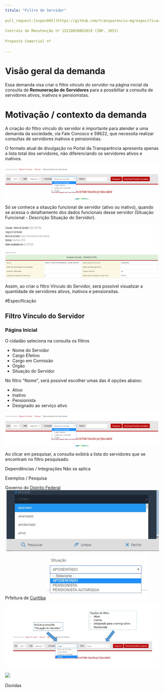 ```yaml
---
titulo: "Filtro do Servidor"

pull_request:[espec005](https://github.com/transparencia-mg/especificacoes-portal-transparencia/pull/7)

Contrato de Manutenção nº 15210010062019 (INF. 3951) 

Proposta Comercial nº

---
```

  
# Visão geral da demanda

Essa demanda visa criar o filtro *vínculo do servidor* na página inicial da consulta de **Remuneração de Servidores** para a possiblitar a consulta de servidores ativos, inativos e pensionistas.


# Motivação / contexto da demanda
A criação do filtro vínculo do servidor é importante para atender a uma demanda da sociedade, via Fale Conosco e 59622, que necessita realizar consultas de servidores inativos e pensionistas.

O formato atual de divulgação no Portal da Transparência apresenta apenas a lista total dos servidores, não diferenciando os servidores ativos e inativos.

![](static/filtro.png)

Só se conhece a sitaução funcional de servidor (ativo ou inativo), quando se acessa o detalhamento dos dados funcionais desse servidor (Situação Funcional - Descrição Situação do Servidor).

![](static/detalhamento_servidor.jpg)

Assim, ao criar o filtro Vínculo do Servidor, será possível visualizar a quantidade de servidores ativos, inativos e pensionsitas.

#Especificação

## Filtro Vínculo do Servidor

### Página Inicial

O cidadão seleciona na consulta os filtros 
- Nome do Servidor
- Cargo Efetivo
- Cargo em Comissão
- Órgão
- Situação do Servidor


No filtro "Nome", será possível escolher umas das 4 opções abaixo:
- Ativo
- Inativo
- Pensionista
- Designado ao serviço ativo

![](static/filtro.png)

Ao clicar em pesquisar, a consulta exibirá a lista do servidores que se encontram no filtro pesquisado.

Dependências / Integrações
Não se aplica

Exemplos / Pesquisa

Governo do [Distrito Federal](http://www.transparencia.df.gov.br/#/servidores/remuneracao)
![](static/distritofederal.jpg)

Prfeitura de [Curitiba](https://www.transparencia.curitiba.pr.gov.br/meta4/servidores.aspx)
![](static/curitiba.jpg)

![](static/filtros.jpg)

![](static/exemplos.jpg)

Dúvidas

